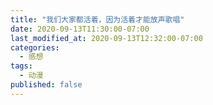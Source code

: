 ```yaml
---
title: "我们大家都活着，因为活着才能放声歌唱"
date: 2020-09-13T11:30:00-07:00
last_modified_at: 2020-09-13T12:32:00-07:00
categories:
  - 感想
tags:
  - 动漫
published: false
---
```

